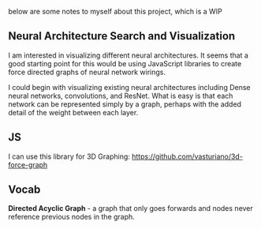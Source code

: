 below are some notes to myself about this project, which is a WIP

## Neural Architecture Search and Visualization
I am interested in visualizing different neural architectures. It seems
that a good starting point for this would be using JavaScript libraries
to create force directed graphs of neural network wirings.

I could begin with visualizing existing neural architectures
including Dense neural networks, convolutions, and ResNet. What
is easy is that each network can be represented simply by a graph,
perhaps with the added detail of the weight between each layer.

## JS
I can use this library for 3D Graphing: https://github.com/vasturiano/3d-force-graph

## Vocab
**Directed Acyclic Graph** - a graph that only goes forwards and
nodes never reference previous nodes in the graph.